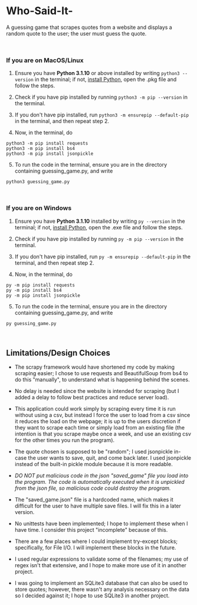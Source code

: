 # Who-Said-It-
A guessing game that scrapes quotes from a website and displays a random quote to the user; the user must guess the quote.

&nbsp;
&nbsp;
&nbsp;




### If you are on MacOS/Linux

1. Ensure you have **Python 3.1.10** or above installed by writing ```python3 --version``` in the terminal; if not, [install Python](https://www.python.org/downloads/), open the .pkg file and follow the steps.
2. Check if you have pip installed by running ```python3 -m pip --version``` in the terminal.
3. If you don't have pip installed, run ```python3 -m ensurepip --default-pip``` in the terminal, and then repeat step 2.

4. Now, in the terminal, do

```
python3 -m pip install requests
python3 -m pip install bs4
python3 -m pip install jsonpickle
```

5. To run the code in the terminal, ensure you are in the directory containing guessing_game.py, and write

```python3 guessing_game.py```

&nbsp;
&nbsp;





### If you are on Windows

1. Ensure you have **Python 3.1.10** installed by writing ```py --version``` in the terminal; if not, [install Python](https://www.python.org/downloads/), open the .exe file and follow the steps.
2. Check if you have pip installed by running ```py -m pip --version``` in the terminal.
3. If you don't have pip installed, run ```py -m ensurepip --default-pip``` in the terminal, and then repeat step 2.

4. Now, in the terminal, do 

```
py -m pip install requests
py -m pip install bs4
py -m pip install jsonpickle
```

5. To run the code in the terminal, ensure you are in the directory containing guessing_game.py, and write

```py guessing_game.py```



&nbsp;
&nbsp;

## Limitations/Design Choices

- The scrapy framework would have shortened my code by making scraping easier; I chose to use requests and BeautifulSoup from bs4 to do this "manually", to understand what is happening behind the scenes.
- No delay is needed since the website is intended for scraping (but I added a delay to follow best practices and reduce server load).
- This application could work simply by scraping every time it is run without using a csv, but instead I force the user to load from a csv since it reduces the load on the webpage; it is up to the users discretion if they want to scrape each time or simply load from an existing file (the intention is that you scrape maybe once a week, and use an existing csv for the other times you run the program).

- The quote chosen is supposed to be "random"; I used jsonpickle in-case the user wants to save, quit, and come back later. I used jsonpickle instead of the built-in pickle module because it is more readable.
- *DO NOT put malicious code in the json "saved_game" file you load into the program. The code is automatically executed when it is unpickled from the json file, so malicious code could destroy the program.*
- The "saved_game.json" file is a hardcoded name, which makes it difficult for the user to have multiple save files. I will fix this in a later version.

- No unittests have been implemented; I hope to implement these when I have time. I consider this project "incomplete" because of this.
- There are a few places where I could implement try-except blocks; specifically, for File I/O. I will implement these blocks in the future.
- I used regular expressions to validate some of the filenames; my use of regex isn't that extensive, and I hope to make more use of it in another project.
- I was going to implement an SQLite3 database that can also be used to store quotes; however, there wasn't any analysis necessary on the data so I decided against it; I hope to use SQLite3 in another project.

